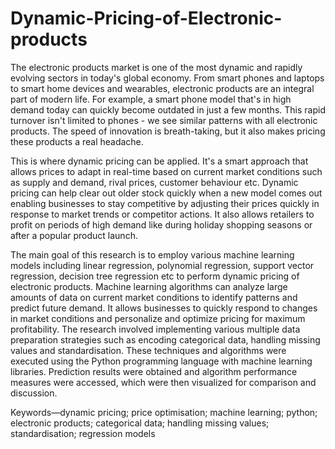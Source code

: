 # Dynamic-Pricing-of-Electronic-products

The electronic products market is one of the most dynamic and rapidly evolving sectors in today's global economy. From smart phones and laptops to smart home devices and wearables, electronic products are an integral part of modern life. For example, a smart phone model that's in high demand today can quickly become outdated in just a few months. This rapid turnover isn't limited to phones - we see similar patterns with all electronic products. The speed of innovation is breath-taking, but it also makes pricing these products a real headache.

This is where dynamic pricing can be applied. It's a smart approach that allows prices to adapt in real-time based on current market conditions such as supply and demand, rival prices, customer behaviour etc. Dynamic pricing can help clear out older stock quickly when a new model comes out enabling businesses to stay competitive by adjusting their prices quickly in response to market trends or competitor actions. It also allows retailers to profit on periods of high demand like during holiday shopping seasons or after a popular product launch.

The main goal of this research is to employ various machine learning models including linear regression, polynomial regression, support vector regression, decision tree regression etc to perform dynamic pricing of electronic products. Machine learning algorithms can analyze large amounts of data on current market conditions to identify patterns and predict future demand. It allows businesses to quickly respond to changes in market conditions and personalize and optimize pricing for maximum profitability. The research involved implementing various multiple data preparation strategies such as encoding categorical data, handling missing values and standardisation. These techniques and algorithms were executed using the Python programming language with machine learning libraries. Prediction results were obtained and algorithm performance measures were accessed, which were then visualized for comparison and discussion.

Keywords—dynamic pricing; price optimisation; machine learning; python; electronic products; categorical data; handling missing values; standardisation; regression models
